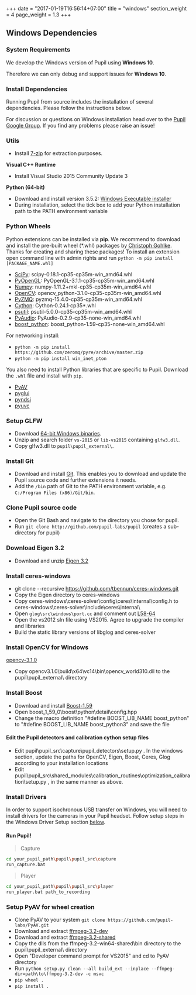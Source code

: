 +++
date = "2017-01-19T16:56:14+07:00"
title = "windows"
section_weight = 4
page_weight = 1.3
+++

## Windows Dependencies

### System Requirements

We develop the Windows version of Pupil using **Windows 10**. 

Therefore we can only debug and support issues for **Windows 10**. 

### Install Dependencies

Running Pupil from source includes the installation of several dependencies. Please follow the instructions below. 

For discussion or questions on Windows installation head over to the [Pupil Google Group][google-group]. If you find any problems please raise an issue!

### Utils

* Install [7-zip](http://www.7-zip.org/download.html) for extraction purposes.

**Visual C++ Runtime**

* Install Visual Studio 2015 Community Update 3

**Python (64-bit)**

* Download and install version 3.5.2: [Windows Executable installer](https://www.python.org/download/releases/3.5.2/)
* During installation, select the tick box to add your Python installation path to the PATH environment variable

### Python Wheels

Python extensions can be installed via **pip**. We recommend to download and install the pre-built wheel (*.whl) packages by [Christoph Gohlke](http://www.lfd.uci.edu/~gohlke/pythonlibs/). Thanks for creating and sharing these packages!
To install an extension open command line with admin rights and run `python -m pip install [PACKAGE_NAME.whl]`

* [SciPy](http://www.lfd.uci.edu/~gohlke/pythonlibs/#scipy): scipy-0.18.1-cp35-cp35m-win_amd64.whl
* [PyOpenGL](http://www.lfd.uci.edu/~gohlke/pythonlibs/#pyopengl): PyOpenGL-3.1.1-cp35-cp35m-win_amd64.whl
* [Numpy](http://www.lfd.uci.edu/~gohlke/pythonlibs/#numpy): numpy-1.11.2+mkl-cp35-cp35m-win_amd64.whl
* [OpenCV](http://www.lfd.uci.edu/~gohlke/pythonlibs/#opencv): opencv_python-3.1.0-cp35-cp35m-win_amd64.whl
* [PyZMQ](http://www.lfd.uci.edu/~gohlke/pythonlibs/#pyzmq): pyzmq-15.4.0-cp35-cp35m-win_amd64.whl
* [Cython](http://www.lfd.uci.edu/~gohlke/pythonlibs/#cython): Cython‑0.24.1‑cp35*.whl
* [psutil](http://www.lfd.uci.edu/~gohlke/pythonlibs/#psutil): psutil-5.0.0-cp35-cp35m-win_amd64.whl
* [PyAudio](http://www.lfd.uci.edu/~gohlke/pythonlibs/#pyaudio): PyAudio-0.2.9-cp35-none-win_amd64.whl
* [boost_python](http://www.lfd.uci.edu/~gohlke/pythonlibs/#boost.python): boost_python-1.59-cp35-none-win_amd64.whl

For networking install:

* `python -m pip install https://github.com/zeromq/pyre/archive/master.zip`
* `python -m pip install win_inet_pton`

You also need to install Python libraries that are specific to Pupil. Download the `.whl` file and install with `pip`.

* [PyAV](https://github.com/pupil-labs/PyAV/releases/latest)
* [pyglui](https://github.com/pupil-labs/pyglui/releases/latest) 
* [pyndsi](https://github.com/pupil-labs/pyndsi/releases/latest) 
* [pyuvc](https://github.com/pupil-labs/pyuvc/releases/latest)

### Setup GLFW
* Download [64-bit Windows binaries](http://www.glfw.org/download.html).
* Unzip and search folder `vs-2015` or `lib-vs2015` containing `glfw3.dll`.
* Copy glfw3.dll to `pupil\pupil_external\`.

### Install Git

* Download and install [Git](http://git-scm.com/download/win). This enables you to download and update the Pupil source code and further extensions it needs.
* Add the `/bin` path of Git to the PATH environment variable, e.g. `C:/Program Files (x86)/Git/bin`.

### Clone Pupil source code
* Open the Git Bash and navigate to the directory you chose for pupil.
* Run `git clone http://github.com/pupil-labs/pupil` (creates a sub-directory for pupil)

### Download Eigen 3.2
* Download and unzip [Eigen 3.2](http://bitbucket.org/eigen/eigen/get/3.2.10.zip)

### Install ceres-windows
* git clone --recursive https://github.com/tbennun/ceres-windows.git
* Copy the Eigen directory to ceres-windows 
* Copy ceres-windows\ceres-solver\config\ceres\internal\config.h to ceres-windows\ceres-solver\include\ceres\internal\
* Open `glog\src\windows\port.cc` and comment out [L58-64](https://github.com/tbennun/glog/blob/7553b4193d856b4ba4e74cf064a5a70eb6a87cdd/src/windows/port.cc#L58-L64)
* Open the vs2012 sln file using VS2015. Agree to upgrade the compiler and libraries
* Build the static library versions of libglog and ceres-solver

### Install OpenCV for Windows
[opencv-3.1.0](https://sourceforge.net/projects/opencvlibrary/files/opencv-win/3.1.0/opencv-3.1.0.exe/download)

* Copy opencv3.1.0\build\x64\vc14\bin\opencv_world310.dll to the pupil\pupil_external\ directory

### Install Boost
* Download and install [Boost-1.59](https://sourceforge.net/projects/boost/files/boost-binaries/1.59.0/boost_1_59_0-msvc-14.0-64.exe/download)
* Open boost_1_59_0\boost\python\detail\config.hpp
* Change the macro definition "#define BOOST_LIB_NAME boost_python" to "#define BOOST_LIB_NAME boost_python3" and save the file

#### Edit the Pupil detectors and calibration cython setup files

* Edit pupil\pupil_src\capture\pupil_detectors\setup.py . In the windows section, update the paths for OpenCV, Eigen, Boost, Ceres, Glog according to your installation locations
* Edit pupil\pupil_src\shared_modules\calibration_routines\optimization_calibration\setup.py , in the same manner as above.

### Install Drivers 
In order to support isochronous USB transfer on Windows, you will need to install drivers for the cameras in your Pupil headset. Follow setup steps in the Windows Driver Setup section [below](#windows-driver-setup).

#### Run Pupil!
> Capture

```bash
cd your_pupil_path\pupil\pupil_src\capture
run_capture.bat
```

> Player

```bash
cd your_pupil_path\pupil\pupil_src\player
run_player.bat path_to_recording
```

### Setup PyAV for wheel creation
* Clone PyAV to your system `git clone https://github.com/pupil-labs/PyAV.git`
* Download and extract [ffmpeg-3.2-dev](http://ffmpeg.zeranoe.com/builds/win64/dev/ffmpeg-3.2-win64-dev.zip) 
* Download and extract [ffmpeg-3.2-shared](http://ffmpeg.zeranoe.com/builds/win64/shared/ffmpeg-3.2-win64-shared.zip)
* Copy the dlls from the ffmpeg-3.2-win64-shared\bin directory to the pupil\pupil_external\ directory
* Open "Developer command prompt for VS2015" and cd to PyAV directory
* Run `python setup.py clean --all build_ext --inplace --ffmpeg-dir=path\to\ffmpeg-3.2-dev -c msvc`
* `pip wheel .`
* `pip install .`


[google-group]: http://groups.google.com/group/pupil-discuss
